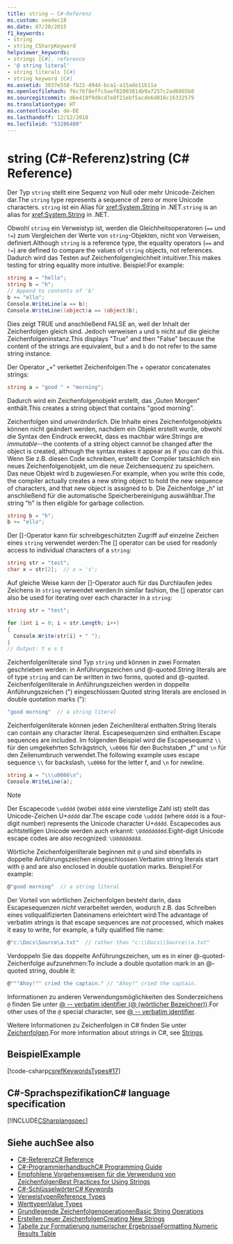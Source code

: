 ```yaml
---
title: string – C#-Referenz
ms.custom: seodec18
ms.date: 07/20/2015
f1_keywords:
- string
- string_CSharpKeyword
helpviewer_keywords:
- strings [C#], reference
- '@ string literal'
- string literals [C#]
- string keyword [C#]
ms.assetid: 3037e558-fb22-494d-bca1-a15ade11b11a
ms.openlocfilehash: f6c76f8effc5aef82803014b9a7257c2ad6865b8
ms.sourcegitcommit: d6e419f9d9cd7e8f21ebf5acde6d016c16332579
ms.translationtype: HT
ms.contentlocale: de-DE
ms.lasthandoff: 12/12/2018
ms.locfileid: "53286480"
---
```

# <a name="string-c-reference"></a><span data-ttu-id="a613b-102">string (C#-Referenz)</span><span class="sxs-lookup"><span data-stu-id="a613b-102">string (C# Reference)</span></span>

<span data-ttu-id="a613b-103">Der Typ `string` stellt eine Sequenz von Null oder mehr Unicode-Zeichen dar.</span><span class="sxs-lookup"><span data-stu-id="a613b-103">The `string` type represents a sequence of zero or more Unicode characters.</span></span> <span data-ttu-id="a613b-104">`string` ist ein Alias für <xref:System.String> in .NET.</span><span class="sxs-lookup"><span data-stu-id="a613b-104">`string` is an alias for <xref:System.String> in .NET.</span></span>

<span data-ttu-id="a613b-105">Obwohl `string` ein Verweistyp ist, werden die Gleichheitsoperatoren (`==` und `!=`) zum Vergleichen der Werte von `string`-Objekten, nicht von Verweisen, definiert.</span><span class="sxs-lookup"><span data-stu-id="a613b-105">Although `string` is a reference type, the equality operators (`==` and `!=`) are defined to compare the values of `string` objects, not references.</span></span> <span data-ttu-id="a613b-106">Dadurch wird das Testen auf Zeichenfolgengleichheit intuitiver.</span><span class="sxs-lookup"><span data-stu-id="a613b-106">This makes testing for string equality more intuitive.</span></span> <span data-ttu-id="a613b-107">Beispiel:</span><span class="sxs-lookup"><span data-stu-id="a613b-107">For example:</span></span>

```csharp
string a = "hello";
string b = "h";
// Append to contents of 'b'
b += "ello";
Console.WriteLine(a == b);
Console.WriteLine((object)a == (object)b);
```

<span data-ttu-id="a613b-108">Dies zeigt TRUE und anschließend FALSE an, weil der Inhalt der Zeichenfolgen gleich sind. Jedoch verweisen `a` und `b` nicht auf die gleiche Zeichenfolgeninstanz.</span><span class="sxs-lookup"><span data-stu-id="a613b-108">This displays "True" and then "False" because the content of the strings are equivalent, but `a` and `b` do not refer to the same string instance.</span></span>

<span data-ttu-id="a613b-109">Der Operator „+“ verkettet Zeichenfolgen:</span><span class="sxs-lookup"><span data-stu-id="a613b-109">The + operator concatenates strings:</span></span>

```csharp
string a = "good " + "morning";
```

<span data-ttu-id="a613b-110">Dadurch wird ein Zeichenfolgenobjekt erstellt, das „Guten Morgen“ enthält.</span><span class="sxs-lookup"><span data-stu-id="a613b-110">This creates a string object that contains "good morning".</span></span>

<span data-ttu-id="a613b-111">Zeichenfolgen sind *unveränderlich*. Die Inhalte eines Zeichenfolgenobjekts können nicht geändert werden, nachdem ein Objekt erstellt wurde, obwohl die Syntax den Eindruck erweckt, dass es machbar wäre.</span><span class="sxs-lookup"><span data-stu-id="a613b-111">Strings are *immutable*--the contents of a string object cannot be changed after the object is created, although the syntax makes it appear as if you can do this.</span></span> <span data-ttu-id="a613b-112">Wenn Sie z.B. diesen Code schreiben, erstellt der Compiler tatsächlich ein neues Zeichenfolgenobjekt, um die neue Zeichensequenz zu speichern. Das neue Objekt wird b zugewiesen.</span><span class="sxs-lookup"><span data-stu-id="a613b-112">For example, when you write this code, the compiler actually creates a new string object to hold the new sequence of characters, and that new object is assigned to b.</span></span> <span data-ttu-id="a613b-113">Die Zeichenfolge „h“ ist anschließend für die automatische Speicherbereinigung auswählbar.</span><span class="sxs-lookup"><span data-stu-id="a613b-113">The string "h" is then eligible for garbage collection.</span></span>

```csharp
string b = "h";
b += "ello";
```

<span data-ttu-id="a613b-114">Der []-Operator kann für schreibgeschützten Zugriff auf einzelne Zeichen eines `string` verwendet werden:</span><span class="sxs-lookup"><span data-stu-id="a613b-114">The [] operator can be used for readonly access to individual characters of a `string`:</span></span>

```csharp
string str = "test";
char x = str[2];  // x = 's';
```

<span data-ttu-id="a613b-115">Auf gleiche Weise kann der []-Operator auch für das Durchlaufen jedes Zeichens in `string` verwendet werden:</span><span class="sxs-lookup"><span data-stu-id="a613b-115">In similar fashion, the [] operator can also be used for iterating over each character in a `string`:</span></span>

```csharp
string str = "test";

for (int i = 0; i < str.Length; i++)
{
  Console.Write(str[i] + " ");
}
// Output: t e s t
``` 

<span data-ttu-id="a613b-116">Zeichenfolgenliterale sind Typ `string` und können in zwei Formaten geschrieben werden: in Anführungszeichen und @-quoted.</span><span class="sxs-lookup"><span data-stu-id="a613b-116">String literals are of type `string` and can be written in two forms, quoted and @-quoted.</span></span> <span data-ttu-id="a613b-117">Zeichenfolgenliterale in Anführungszeichen werden in doppelte Anführungszeichen (") eingeschlossen:</span><span class="sxs-lookup"><span data-stu-id="a613b-117">Quoted string literals are enclosed in double quotation marks ("):</span></span>

```csharp
"good morning"  // a string literal
```

<span data-ttu-id="a613b-118">Zeichenfolgenliterale können jeden Zeichenliteral enthalten.</span><span class="sxs-lookup"><span data-stu-id="a613b-118">String literals can contain any character literal.</span></span> <span data-ttu-id="a613b-119">Escapesequenzen sind enthalten.</span><span class="sxs-lookup"><span data-stu-id="a613b-119">Escape sequences are included.</span></span> <span data-ttu-id="a613b-120">Im folgenden Beispiel wird die Escapesequenz `\\` für den umgekehrten Schrägstrich, `\u0066` für den Buchstaben „f“ und `\n` für den Zeilenumbruch verwendet.</span><span class="sxs-lookup"><span data-stu-id="a613b-120">The following example uses escape sequence `\\` for backslash, `\u0066` for the letter f, and `\n` for newline.</span></span>

```csharp
string a = "\\\u0066\n";
Console.WriteLine(a);
```

> [!NOTE]
> <span data-ttu-id="a613b-121">Der Escapecode `\udddd` (wobei `dddd` eine vierstellige Zahl ist) stellt das Unicode-Zeichen U+`dddd` dar.</span><span class="sxs-lookup"><span data-stu-id="a613b-121">The escape code `\udddd` (where `dddd` is a four-digit number) represents the Unicode character U+`dddd`.</span></span> <span data-ttu-id="a613b-122">Escapecodes aus achtstelligen Unicode werden auch erkannt: `\Udddddddd`.</span><span class="sxs-lookup"><span data-stu-id="a613b-122">Eight-digit Unicode escape codes are also recognized: `\Udddddddd`.</span></span>

<span data-ttu-id="a613b-123">Wörtliche Zeichenfolgenliterale beginnen mit `@` und sind ebenfalls in doppelte Anführungszeichen eingeschlossen.</span><span class="sxs-lookup"><span data-stu-id="a613b-123">Verbatim string literals start with `@` and are also enclosed in double quotation marks.</span></span> <span data-ttu-id="a613b-124">Beispiel:</span><span class="sxs-lookup"><span data-stu-id="a613b-124">For example:</span></span>

```csharp
@"good morning"  // a string literal
```

<span data-ttu-id="a613b-125">Der Vorteil von wörtlichen Zeichenfolgen besteht darin, dass Escapesequenzen *nicht* verarbeitet werden, wodurch z.B. das Schreiben eines vollqualifizierten Dateinamens erleichtert wird:</span><span class="sxs-lookup"><span data-stu-id="a613b-125">The advantage of verbatim strings is that escape sequences are *not* processed, which makes it easy to write, for example, a fully qualified file name:</span></span>

```csharp
@"c:\Docs\Source\a.txt"  // rather than "c:\\Docs\\Source\\a.txt"
```

<span data-ttu-id="a613b-126">Verdoppeln Sie das doppelte Anführungszeichen, um es in einer @-quoted-Zeichenfolge aufzunehmen:</span><span class="sxs-lookup"><span data-stu-id="a613b-126">To include a double quotation mark in an @-quoted string, double it:</span></span>

```csharp
@"""Ahoy!"" cried the captain." // "Ahoy!" cried the captain.
```

<span data-ttu-id="a613b-127">Informationen zu anderen Verwendungsmöglichkeiten des Sonderzeichens `@` finden Sie unter [@ -- verbatim identifier (@ (wörtlicher Bezeichner))](../tokens/verbatim.md).</span><span class="sxs-lookup"><span data-stu-id="a613b-127">For other uses of the `@` special character, see [@ -- verbatim identifier](../tokens/verbatim.md).</span></span>

<span data-ttu-id="a613b-128">Weitere Informationen zu Zeichenfolgen in C# finden Sie unter [Zeichenfolgen](../../programming-guide/strings/index.md).</span><span class="sxs-lookup"><span data-stu-id="a613b-128">For more information about strings in C#, see [Strings](../../programming-guide/strings/index.md).</span></span>

## <a name="example"></a><span data-ttu-id="a613b-129">Beispiel</span><span class="sxs-lookup"><span data-stu-id="a613b-129">Example</span></span>

[!code-csharp[csrefKeywordsTypes#17](~/samples/snippets/csharp/VS_Snippets_VBCSharp/csrefKeywordsTypes/CS/keywordsTypes.cs#17)]  

## <a name="c-language-specification"></a><span data-ttu-id="a613b-130">C#-Sprachspezifikation</span><span class="sxs-lookup"><span data-stu-id="a613b-130">C# language specification</span></span>

[!INCLUDE[CSharplangspec](~/includes/csharplangspec-md.md)]

## <a name="see-also"></a><span data-ttu-id="a613b-131">Siehe auch</span><span class="sxs-lookup"><span data-stu-id="a613b-131">See also</span></span>

- [<span data-ttu-id="a613b-132">C#-Referenz</span><span class="sxs-lookup"><span data-stu-id="a613b-132">C# Reference</span></span>](../index.md)
- [<span data-ttu-id="a613b-133">C#-Programmierhandbuch</span><span class="sxs-lookup"><span data-stu-id="a613b-133">C# Programming Guide</span></span>](../../programming-guide/index.md)
- [<span data-ttu-id="a613b-134">Empfohlene Vorgehensweisen für die Verwendung von Zeichenfolgen</span><span class="sxs-lookup"><span data-stu-id="a613b-134">Best Practices for Using Strings</span></span>](../../../standard/base-types/best-practices-strings.md)
- [<span data-ttu-id="a613b-135">C#-Schlüsselwörter</span><span class="sxs-lookup"><span data-stu-id="a613b-135">C# Keywords</span></span>](index.md)
- [<span data-ttu-id="a613b-136">Verweistypen</span><span class="sxs-lookup"><span data-stu-id="a613b-136">Reference Types</span></span>](reference-types.md)
- [<span data-ttu-id="a613b-137">Werttypen</span><span class="sxs-lookup"><span data-stu-id="a613b-137">Value Types</span></span>](value-types.md)
- [<span data-ttu-id="a613b-138">Grundlegende Zeichenfolgenoperationen</span><span class="sxs-lookup"><span data-stu-id="a613b-138">Basic String Operations</span></span>](../../../standard/base-types/basic-string-operations.md)
- [<span data-ttu-id="a613b-139">Erstellen neuer Zeichenfolgen</span><span class="sxs-lookup"><span data-stu-id="a613b-139">Creating New Strings</span></span>](../../../standard/base-types/creating-new.md)
- [<span data-ttu-id="a613b-140">Tabelle zur Formatierung numerischer Ergebnisse</span><span class="sxs-lookup"><span data-stu-id="a613b-140">Formatting Numeric Results Table</span></span>](formatting-numeric-results-table.md)
